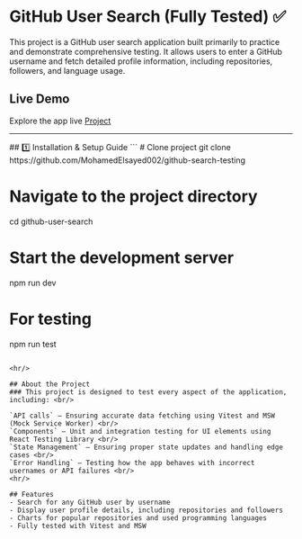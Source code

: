 # GitHub User Search (Fully Tested) ✅

This project is a GitHub user search application built primarily to practice and demonstrate comprehensive testing. It allows users to enter a GitHub username and fetch detailed profile information, including repositories, followers, and language usage.
<br/> 

## Live Demo
Explore the app live <a href="https://github-search-testing.vercel.app/">Project</a>
<br/>
<hr/>
## 1️⃣ Installation & Setup Guide
```
# Clone project
git clone https://github.com/MohamedElsayed002/github-search-testing

# Navigate to the project directory
cd github-user-search

# Start the development server
npm run dev

# For testing 
npm run test

```

<hr/>

## About the Project
### This project is designed to test every aspect of the application, including: <br/>

`API calls` – Ensuring accurate data fetching using Vitest and MSW (Mock Service Worker) <br/>
`Components` – Unit and integration testing for UI elements using React Testing Library <br/>
`State Management` – Ensuring proper state updates and handling edge cases <br/>
`Error Handling` – Testing how the app behaves with incorrect usernames or API failures <br/>
<hr/>

## Features 
- Search for any GitHub user by username
- Display user profile details, including repositories and followers
- Charts for popular repositories and used programming languages
- Fully tested with Vitest and MSW
